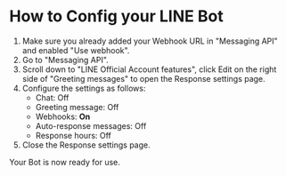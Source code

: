 # How to Config your LINE Bot

1. Make sure you already added your Webhook URL in "Messaging API" and enabled "Use webhook".
2. Go to "Messaging API".
3. Scroll down to "LINE Official Account features", click Edit on the right side of "Greeting messages" to open the Response settings page.
4. Configure the settings as follows:
   - Chat: Off
   - Greeting message: Off
   - Webhooks: **On**
   - Auto-response messages: Off
   - Response hours: Off
5. Close the Response settings page.

Your Bot is now ready for use.

